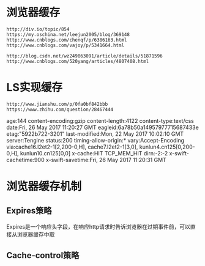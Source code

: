 # 浏览器缓存
    http://div.io/topic/854
    https://my.oschina.net/leejun2005/blog/369148
    http://www.cnblogs.com/chenqf/p/6386163.html
    http://www.cnblogs.com/vajoy/p/5341664.html
    
    http://blog.csdn.net/wz249863091/article/details/51871596
    http://www.cnblogs.com/520yang/articles/4807408.html


# LS实现缓存
    http://www.jianshu.com/p/0fa0bf842bbb
    https://www.zhihu.com/question/28467444

age:144
content-encoding:gzip
content-length:4122
content-type:text/css
date:Fri, 26 May 2017 11:20:27 GMT
eagleid:6a78b50a14957977715687433e
etag:"5922b722-3201"
last-modified:Mon, 22 May 2017 10:02:10 GMT
server:Tengine
status:200
timing-allow-origin:*
vary:Accept-Encoding
via:cache16.l2et2-1[2,200-0,H], cache7.l2et2-1[3,0], kunlun4.cn125[0,200-0,H], kunlun10.cn125[0,0]
x-cache:HIT TCP_MEM_HIT dirn:-2:-2
x-swift-cachetime:900
x-swift-savetime:Fri, 26 May 2017 11:20:31 GMT

# 浏览器缓存机制

## Expires策略
Expires是一个响应头字段，在响应http请求时告诉浏览器在过期事件前，可以直接从浏览器缓存中取

## Cache-control策略